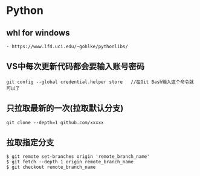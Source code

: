# Python


## whl for windows
    - https://www.lfd.uci.edu/~gohlke/pythonlibs/


## VS中每次更新代码都会要输入账号密码
```git
git config --global credential.helper store   //在Git Bash输入这个命令就可以了
```

## 只拉取最新的一次(拉取默认分支)
```git
git clone --depth=1 github.com/xxxxx
```

## 拉取指定分支
```git
$ git remote set-branches origin 'remote_branch_name'
$ git fetch --depth 1 origin remote_branch_name
$ git checkout remote_branch_name
```
